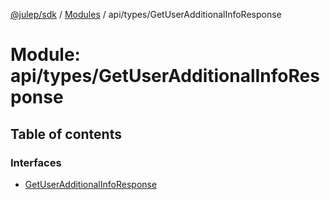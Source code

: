 [@julep/sdk](../README.md) / [Modules](../modules.md) / api/types/GetUserAdditionalInfoResponse

# Module: api/types/GetUserAdditionalInfoResponse

## Table of contents

### Interfaces

- [GetUserAdditionalInfoResponse](../interfaces/api_types_GetUserAdditionalInfoResponse.GetUserAdditionalInfoResponse.md)
